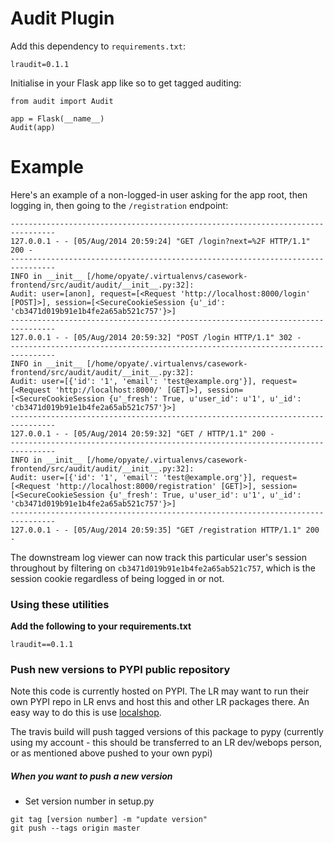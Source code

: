 # Audit Plugin

Add this dependency to ```requirements.txt```:

    lraudit=0.1.1

Initialise in your Flask app like so to get tagged auditing:

    from audit import Audit

    app = Flask(__name__)
    Audit(app)

# Example

Here's an example of a non-logged-in user asking for the app root, then logging in, then going to the ```/registration``` endpoint:

    --------------------------------------------------------------------------------
    127.0.0.1 - - [05/Aug/2014 20:59:24] "GET /login?next=%2F HTTP/1.1" 200 -
    --------------------------------------------------------------------------------
    INFO in __init__ [/home/opyate/.virtualenvs/casework-frontend/src/audit/audit/__init__.py:32]:
    Audit: user=[anon], request=[<Request 'http://localhost:8000/login' [POST]>], session=[<SecureCookieSession {u'_id': 'cb3471d019b91e1b4fe2a65ab521c757'}>]
    --------------------------------------------------------------------------------
    127.0.0.1 - - [05/Aug/2014 20:59:32] "POST /login HTTP/1.1" 302 -
    --------------------------------------------------------------------------------
    INFO in __init__ [/home/opyate/.virtualenvs/casework-frontend/src/audit/audit/__init__.py:32]:
    Audit: user=[{'id': '1', 'email': 'test@example.org'}], request=[<Request 'http://localhost:8000/' [GET]>], session=[<SecureCookieSession {u'_fresh': True, u'user_id': u'1', u'_id': 'cb3471d019b91e1b4fe2a65ab521c757'}>]
    --------------------------------------------------------------------------------
    127.0.0.1 - - [05/Aug/2014 20:59:32] "GET / HTTP/1.1" 200 -
    --------------------------------------------------------------------------------
    INFO in __init__ [/home/opyate/.virtualenvs/casework-frontend/src/audit/audit/__init__.py:32]:
    Audit: user=[{'id': '1', 'email': 'test@example.org'}], request=[<Request 'http://localhost:8000/registration' [GET]>], session=[<SecureCookieSession {u'_fresh': True, u'user_id': u'1', u'_id': 'cb3471d019b91e1b4fe2a65ab521c757'}>]
    --------------------------------------------------------------------------------
    127.0.0.1 - - [05/Aug/2014 20:59:35] "GET /registration HTTP/1.1" 200 -


The downstream log viewer can now track this particular user's session throughout by filtering on ```cb3471d019b91e1b4fe2a65ab521c757```, which is the session cookie regardless of being logged in or not.

### Using these utilities

**Add the following to your requirements.txt**

```
lraudit==0.1.1
```

### Push new versions to PYPI public repository

Note this code is currently hosted on PYPI. The LR may want to run their own PYPI repo in LR envs and host this and other LR packages there. An easy way to do this is use [localshop](https://github.com/mvantellingen/localshop).

The travis build will push tagged versions of this package to pypy (currently using my account - this should be transferred to an LR dev/webops person, or as mentioned above pushed to your own pypi)

##### When you want to push a new version

* Set version number in setup.py
```
git tag [version number] -m "update version"
git push --tags origin master
```

